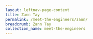 ```yaml
---
layout: leftnav-page-content
title: Zann Tay
permalink: /meet-the-engineers/zann/
breadcrumb: Zann Tay
collection_name: meet-the-engineers
---
```

